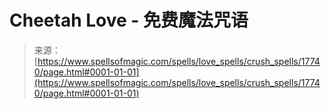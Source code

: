 <!--yml

category: 未分类

date: 2024-06-12 18:59:01

-->

# Cheetah Love - 免费魔法咒语

> 来源：[https://www.spellsofmagic.com/spells/love_spells/crush_spells/17740/page.html#0001-01-01](https://www.spellsofmagic.com/spells/love_spells/crush_spells/17740/page.html#0001-01-01)
